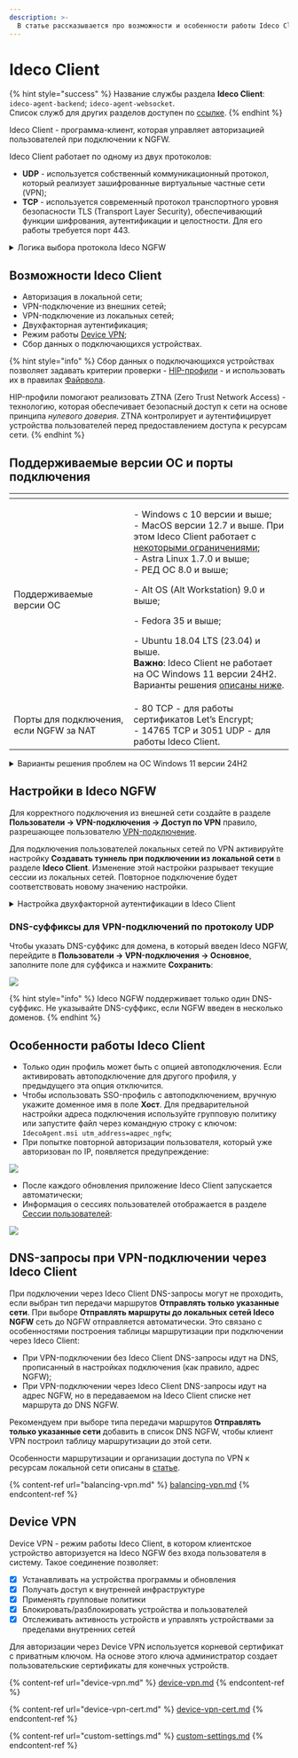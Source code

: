 ```yaml
---
description: >-
  В статье рассказывается про возможности и особенности работы Ideco Сlient.
---
```


# Ideco Client

{% hint style="success" %}
Название службы раздела **Ideco Сlient**: `ideco-agent-backend`; `ideco-agent-websocket`.\
Список служб для других разделов доступен по [ссылке](/settings/server-management/terminal/README.md).
{% endhint %}

Ideco Client - программа-клиент, которая управляет авторизацией пользователей при подключении к NGFW.

Ideco Client работает по одному из двух протоколов:

 * **UDP** - используется собственный коммуникационный протокол, который реализует зашифрованные виртуальные частные сети (VPN);
 * **TCP** - используется современный протокол транспортного уровня безопасности TLS (Transport Layer Security), обеспечивающий функции шифрования, аутентификации и целостности. Для его работы требуется порт 443.

<details>

<summary>Логика выбора протокола Ideco NGFW</summary>

* **Для пользователей из локальной сети**: 
  * Если настройка **Создавать туннель при подключении из локальной сети** включена, используется UDP;
  * Если настройка **Создавать туннель при подключении из локальной сети** отключена, шифрование не используется;
* **Для пользователей из внешних сетей** имеют значение настройки в таблице **Пользователи -> VPN-подключения -> Доступ по VPN**:
  * Если первое правило для пользователя использует протокол подключения **Любой** или **UDP**, то используется UDP;
  * Если первое правило для пользователя использует протокол подключения **TLS**, то используется TLS;
* **Для терминального подключения** всегда используется UDP;
* **Для SSO авторизации**: аналогично пользователям из локальной сети;
* **Для DeviceVPN**:
  * Для локальных пользователей аналогично пользователям из локальной сети;
  * Для пользователей из внешней сети используется UDP (проверка по таблице **Пользователи -> VPN-подключения -> Доступ по VPN** не производится).

</details>

## Возможности Ideco Сlient

* Авторизация в локальной сети;
* VPN-подключение из внешних сетей;
* VPN-подключение из локальных сетей;
* Двухфакторная аутентификация;
* Режим работы [Device VPN](/settings/users/ideco-client/device-vpn.md);
* Сбор данных о подключающихся устройствах.

{% hint style="info" %}
Сбор данных о подключающихся устройствах позволяет задавать критерии проверки - [HIP-профили](/settings/users/hip-profiles.md) - и использовать их в правилах [Файрвола](/settings/access-rules/firewall.md).

HIP-профили помогают реализовать ZTNA (Zero Trust Network Access) - технологию, которая обеспечивает безопасный доступ к сети на основе принципа _нулевого доверия_. ZTNA контролирует и аутентифицирует устройства пользователей перед предоставлением доступа к ресурсам сети.
{% endhint %}

## Поддерживаемые версии ОС и порты подключения

<table data-header-hidden><thead><tr><th width="200"></th><th></th></tr></thead><tbody><tr><td>Поддерживаемые версии ОС</td><td><p>- Windows с 10 версии и выше;<br>- MacOS версии 12.7 и выше. При этом Ideco Client работает с <a href="ideco-client-macos.md">некоторыми ограничениями</a>;<br>- Astra Linux 1.7.0 и выше;<br>- РЕД ОС 8.0 и выше;</p><p>- Alt OS (Alt Workstation) 9.0 и выше;</p><p>- Fedora 35 и выше;</p><p>- Ubuntu 18.04 LTS (23.04) и выше.<br><strong>Важно</strong>: Ideco Client не работает на ОС Windows 11 версии 24H2. Варианты решения <a href="./#varianty-resheniya-problem-na-os-windows-11-versii-24h2">описаны ниже</a>.</p></td></tr><tr><td>Порты для подключения, если NGFW за NAT</td><td>- 80 TCP - для работы сертификатов Let’s Encrypt;<br>- 14765 TCP и 3051 UDP - для работы Ideco Client.</td></tr></tbody></table>

<details>

<summary>Варианты решения проблем на ОС Windows 11 версии 24H2</summary>

* Включить компонент **Virtual Machine Platform**:

1\. Установите последнюю версию [MS Visual C++ Redistributable](https://learn.microsoft.com/en-us/cpp/windows/latest-supported-vc-redist).

2\. Нажмите комбинацию клавиш **Windows + R** и введите команду `appwiz.cpl`.

3\. В левой части окна выберите **Включение или отключение компонентов Windows**.

4\. Включите функцию **Virtual Machine Platform** (**Платформа виртуальной машины**).

5\. Нажмите **ОК** и перезагрузите компьютер.

* Вернуть предыдущую версию операционной системы Windows 11 23H2;

* Использовать альтернативный способ [VPN-подключения](/settings/users/authorization/vpn-connection/README.md).

</details>

## Настройки в Ideco NGFW

Для корректного подключения из внешней сети создайте в разделе **Пользователи -> VPN-подключения -> Доступ по VPN** правило, разрешающее пользователю [VPN-подключение](settings\users\authorization\vpn-connection\README.md).

Для подключения пользователей локальных сетей по VPN активируйте настройку **Создавать туннель при подключении из локальной сети** в разделе **Ideco Client**. Изменение этой настройки разрывает текущие сессии из локальных сетей. Повторное подключение будет соответствовать новому значению настройки.

<details>

<summary>Настройка двухфакторной аутентификации в Ideco Client</summary>

Выполните действия:

* В веб-интерфейсе Ideco NGFW:

1\. Создайте учетную запись пользователя в разделе **Пользователи -> Учетные записи**.

2\. Перейдите в раздел **Пользователи -> Двухфакторная аутентификация** и выберите подходящие типы. Настройте двухфакторную аутентификацию способами, указанными в [статье](/settings/users/two-factor-authentication.md).

3\. Добавьте правило в разделе **Пользователи -> VPN-подключения -> Доступ по VPN**. В настройках правила укажите созданную учетную запись пользователя и тип двухфакторной аутентификации, выбранный в шаге 2. В поле **Протоколы** укажите значение **Любой**:

![](/.gitbook/assets/vpn-authorization2.png)

* На устройстве пользователя:

1\. Установите и запустите приложение Ideco Client. Инструкции по установке: [Windows](/settings/users/ideco-client/ideco-client-windows.md), [MacOS](/settings/users/ideco-client/ideco-client-macos.md), [Linux](/settings/users/ideco-client/ideco-client-linux.md).

2\. Авторизуйтесь через настроенную учетную запись пользователя:

 ![](/.gitbook/assets/ideco-client2.png)

3\. Введите код двухфакторной аутентификации:

![](/.gitbook/assets/ideco-client9.png)

</details>

### DNS-суффиксы для VPN-подключений по протоколу UDP

Чтобы указать DNS-суффикс для домена, в который введен Ideco NGFW, перейдите в **Пользователи -> VPN-подключения -> Основное**, заполните поле для суффикса и нажмите **Сохранить**:

![](/.gitbook/assets/vpn-authorization17.png)

{% hint style="info" %}
Ideco NGFW поддерживает только один DNS-суффикс. Не указывайте DNS-суффикс, если NGFW введен в несколько доменов.
{% endhint %}

## Особенности работы Ideco Client

* Только один профиль может быть с опцией автоподключения. Если активировать автоподключение для другого профиля, у предыдущего эта опция отключится.
* Чтобы использовать SSO-профиль с автоподключением, вручную укажите доменное имя в поле **Хост**. Для предварительной настройки адреса подключения используйте групповую политику или запустите файл через командную строку с ключом: `IdecoAgent.msi utm_address=адрес_ngfw`;
* При попытке повторной авторизации пользователя, который уже авторизован по IP, появляется предупреждение:

![](/.gitbook/assets/ideco-client8.png)

* После каждого обновления приложение Ideco Client запускается автоматически;
* Информация о сессиях пользователей отображается в разделе [Сессии пользователей](/settings/monitor/authorized-users.md):

![](/.gitbook/assets/monitor-connections8.png)

## DNS-запросы при VPN-подключении через Ideco Client

При подключении через Ideco Client DNS-запросы могут не проходить, если выбран тип передачи маршрутов **Отправлять только указанные сети**. При выборе **Отправлять маршруты до локальных сетей Ideco NGFW** сеть до NGFW отправляется автоматически. Это связано с особенностями построения таблицы маршрутизации при подключении через Ideco Client:

* При VPN-подключении без Ideco Client DNS-запросы идут на DNS, прописанный в настройках подключения (как правило, адрес NGFW);
* При VPN-подключении через Ideco Client DNS-запросы идут на адрес NGFW, но в передаваемом на Ideco Client списке нет маршрута до DNS NGFW.

Рекомендуем при выборе типа передачи маршрутов **Отправлять только указанные сети** добавить в список DNS NGFW, чтобы клиент VPN построил таблицу маршрутизации до этой сети.

Особенности маршрутизации и организации доступа по VPN к ресурсам локальной сети описаны в [статье](/settings/users/authorization/vpn-connection/features.md).

{% content-ref url="balancing-vpn.md" %}
[balancing-vpn.md](/settings/users/ideco-client/balancing-vpn.md)
{% endcontent-ref %}

## Device VPN

Device VPN - режим работы Ideco Client, в котором клиентское устройство авторизуется на Ideco NGFW без входа пользователя в систему. Такое соединение позволяет:

* [x] Устанавливать на устройства программы и обновления
* [x] Получать доступ к внутренней инфраструктуре
* [x] Применять групповые политики
* [x] Блокировать/разблокировать устройства и пользователей
* [x] Отслеживать активность устройств и управлять устройствами за пределами внутренних сетей

Для авторизации через Device VPN используется корневой сертификат с приватным ключом. На основе этого ключа администратор создает пользовательские сертификаты для конечных устройств.

{% content-ref url="device-vpn.md" %}
[device-vpn.md](/settings/users/ideco-client/device-vpn.md)
{% endcontent-ref %}

{% content-ref url="device-vpn-cert.md" %}
[device-vpn-cert.md](/settings/users/ideco-client/device-vpn-cert.md)
{% endcontent-ref %}

{% content-ref url="custom-settings.md" %}
[custom-settings.md](/settings\users\ideco-client\custom-settings.md)
{% endcontent-ref %}